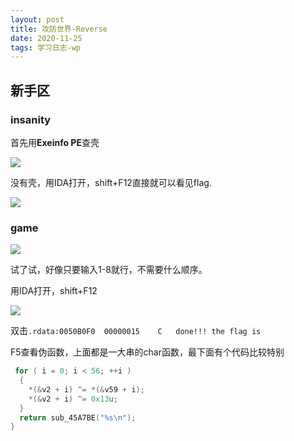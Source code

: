 ```yaml
---
layout: post
title: 攻防世界-Reverse
date: 2020-11-25
tags: 学习日志-wp
---
```


## 新手区

### **insanity**

首先用**Exeinfo PE**查壳

![](/image/post/202011281.jpg)

没有壳，用IDA打开，shift+F12直接就可以看见flag.

![](/image/post/20201129100039.jpg)

### **game**

![](/image/post/20201129100643.jpg)

试了试，好像只要输入1-8就行，不需要什么顺序。

用IDA打开，shift+F12

![](/image/post/20201129101402.jpg)

双击`.rdata:0050B0F0	00000015	C	done!!! the flag is `

F5查看伪函数，上面都是一大串的char函数，最下面有个代码比较特别

```C
 for ( i = 0; i < 56; ++i )
  {
    *(&v2 + i) ^= *(&v59 + i);
    *(&v2 + i) ^= 0x13u;
  }
  return sub_45A7BE("%s\n");
}
```

